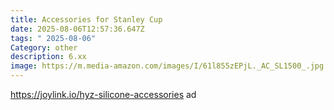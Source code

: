```yaml
---
title: Accessories for Stanley Cup
date: 2025-08-06T12:57:36.647Z
tags: " 2025-08-06"
Category: other
description: 6.xx
image: https://m.media-amazon.com/images/I/61l855zEPjL._AC_SL1500_.jpg
---
```

https://joylink.io/hyz-silicone-accessories ad